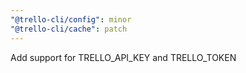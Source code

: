 ```yaml
---
"@trello-cli/config": minor
"@trello-cli/cache": patch
---
```


Add support for TRELLO_API_KEY and TRELLO_TOKEN
